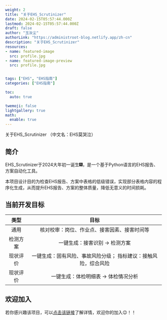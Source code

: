 ```yaml
---
weight: 2
title: "关于EHS_Scrutinizer"
date: 2024-02-15T05:57:44.000Z
lastmod: 2024-02-15T05:57:44.000Z
draft: false
author: "玉汝尘"
authorLink: "https://administroot-blog.netlify.app/zh-cn"
description: "关于EHS_Scrutinizer" 
resources:
- name: featured-image
  src: profile.jpg
- name: featured-image-preview
  src: profile.jpg


tags: ["EHS", "EHS指南"]
categories: ["EHS指南"]

toc:
  auto: true

twemoji: false
lightgallery: true
math:
  enable: true
---
```


关于EHS_Scrutinizer （中文名：EHS莫哭泣）

<!--more-->

## 简介

EHS_Scrutinizer于2024大年初一诞生:fireworks:，是一个基于Python语言的EHS报告、方案自动化工具。

本项目设计目的为检查EHS报告、方案中表格的低级错误，实现部分表格内容的程序化生成，从而提升EHS报告、方案的整体质量，降低无意义的时间损耗。

## 当前开发目标

| 类型 | 目标 |
| :--: | :--: |
| 通用 | 核对校审：岗位、作业点、接害因素、接害时间等 |
| 检测方案 | 一键生成：接害识别 -> 检测方案 |
| 现状评价 | 一键生成：固有风险、事故风险分级； 指标建议：接触风险，综合风险 |
| 现状评价 | 一键生成：体检明细表 -> 体检情况分析 |

## 欢迎加入

若你感兴趣该项目，可以[点击该链接](../../tags/ehs_scrutinizer/)了解详情，欢迎你的加入:wink:！！
